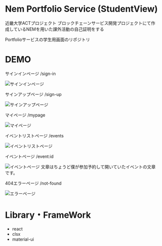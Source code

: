 # Nem Portfolio Service (StudentView)

近畿大学ACTプロジェクト ブロックチェーンサービス開発プロジェクトにて作成しているNEMを用いた課外活動の自己証明をする

Portfolioサービスの学生用画面のリポジトリ

# DEMO
サインインページ /sign-in

![サインインページ](./readme_img/signin.png "サインイン")

サインアップページ /sign-up

![サインアップページ](./readme_img/signup.png "サインアップ")

マイページ /mypage

![マイページ](./readme_img/mypage.png "マイページ")

イベントリストページ /events

![イベントリストページ](./readme_img/events.png "イベントリスト")

イベントページ /event:id

![イベントページ](./readme_img/event.png "イベント")
文章はちょうど僕が参加予約して開いていたイベントの文章です。

404エラーページ /not-found

![エラーページ](./readme_img/notfound.png "エラー")

# Library・FrameWork
- react
- clsx
- material-ui




